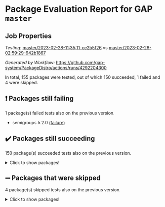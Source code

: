 # Package Evaluation Report for GAP `master`

## Job Properties

*Testing:* [master/2023-02-28-11:35:11-ce2b5f26](https://github.com/gap-system/PackageDistro/blob/data/reports/master/2023-02-28-11:35:11-ce2b5f26) vs [master/2023-02-28-02:59:29-642b1867](https://github.com/gap-system/PackageDistro/blob/data/reports/master/2023-02-28-02:59:29-642b1867)

*Generated by Workflow:* https://github.com/gap-system/PackageDistro/actions/runs/4292204300

In total, 155 packages were tested, out of which 150 succeeded, 1 failed and 4 were skipped.

## :exclamation: Packages still failing

1 package(s) failed tests also on the previous version.
- semigroups 5.2.0 [(failure)](https://github.com/gap-system/PackageDistro/actions/runs/4292204300/jobs/7478701275)

## :heavy_check_mark: Packages still succeeding

150 package(s) succeeded tests also on the previous version.
<details><summary>Click to show packages!</summary>

- 4ti2interface 2023.02-02 [(success)](https://github.com/gap-system/PackageDistro/actions/runs/4292204300/jobs/7478678397)
- ace 5.6.2 [(success)](https://github.com/gap-system/PackageDistro/actions/runs/4292204300/jobs/7478678597)
- aclib 1.3.2 [(success)](https://github.com/gap-system/PackageDistro/actions/runs/4292204300/jobs/7478678770)
- agt 0.3.1 [(success)](https://github.com/gap-system/PackageDistro/actions/runs/4292204300/jobs/7478678962)
- alnuth 3.2.1 [(success)](https://github.com/gap-system/PackageDistro/actions/runs/4292204300/jobs/7478679195)
- anupq 3.3.0 [(success)](https://github.com/gap-system/PackageDistro/actions/runs/4292204300/jobs/7478679410)
- atlasrep 2.1.6 [(success)](https://github.com/gap-system/PackageDistro/actions/runs/4292204300/jobs/7478679613)
- autodoc 2022.10.20 [(success)](https://github.com/gap-system/PackageDistro/actions/runs/4292204300/jobs/7478679793)
- automata 1.15 [(success)](https://github.com/gap-system/PackageDistro/actions/runs/4292204300/jobs/7478679990)
- automgrp 1.3.2 [(success)](https://github.com/gap-system/PackageDistro/actions/runs/4292204300/jobs/7478680174)
- autpgrp 1.11 [(success)](https://github.com/gap-system/PackageDistro/actions/runs/4292204300/jobs/7478680411)
- cap 2023.02-10 [(success)](https://github.com/gap-system/PackageDistro/actions/runs/4292204300/jobs/7478680639)
- caratinterface 2.3.4 [(success)](https://github.com/gap-system/PackageDistro/actions/runs/4292204300/jobs/7478680825)
- cddinterface 2022.11.01 [(success)](https://github.com/gap-system/PackageDistro/actions/runs/4292204300/jobs/7478680996)
- circle 1.6.6 [(success)](https://github.com/gap-system/PackageDistro/actions/runs/4292204300/jobs/7478681192)
- classicpres 1.22 [(success)](https://github.com/gap-system/PackageDistro/actions/runs/4292204300/jobs/7478681384)
- cohomolo 1.6.11 [(success)](https://github.com/gap-system/PackageDistro/actions/runs/4292204300/jobs/7478681593)
- congruence 1.2.5 [(success)](https://github.com/gap-system/PackageDistro/actions/runs/4292204300/jobs/7478681801)
- corelg 1.56 [(success)](https://github.com/gap-system/PackageDistro/actions/runs/4292204300/jobs/7478682046)
- crime 1.6 [(success)](https://github.com/gap-system/PackageDistro/actions/runs/4292204300/jobs/7478682269)
- crisp 1.4.6 [(success)](https://github.com/gap-system/PackageDistro/actions/runs/4292204300/jobs/7478682440)
- crypting 0.10.4 [(success)](https://github.com/gap-system/PackageDistro/actions/runs/4292204300/jobs/7478682627)
- cryst 4.1.25 [(success)](https://github.com/gap-system/PackageDistro/actions/runs/4292204300/jobs/7478682834)
- crystcat 1.1.10 [(success)](https://github.com/gap-system/PackageDistro/actions/runs/4292204300/jobs/7478683001)
- ctbllib 1.3.4 [(success)](https://github.com/gap-system/PackageDistro/actions/runs/4292204300/jobs/7478683147)
- cubefree 1.19 [(success)](https://github.com/gap-system/PackageDistro/actions/runs/4292204300/jobs/7478683283)
- curlinterface 2.3.1 [(success)](https://github.com/gap-system/PackageDistro/actions/runs/4292204300/jobs/7478683531)
- cvec 2.7.6 [(success)](https://github.com/gap-system/PackageDistro/actions/runs/4292204300/jobs/7478683686)
- datastructures 0.3.0 [(success)](https://github.com/gap-system/PackageDistro/actions/runs/4292204300/jobs/7478683892)
- deepthought 1.0.6 [(success)](https://github.com/gap-system/PackageDistro/actions/runs/4292204300/jobs/7478684083)
- design 1.8 [(success)](https://github.com/gap-system/PackageDistro/actions/runs/4292204300/jobs/7478684290)
- difsets 2.3.1 [(success)](https://github.com/gap-system/PackageDistro/actions/runs/4292204300/jobs/7478684510)
- digraphs 1.6.1 [(success)](https://github.com/gap-system/PackageDistro/actions/runs/4292204300/jobs/7478684657)
- edim 1.3.6 [(success)](https://github.com/gap-system/PackageDistro/actions/runs/4292204300/jobs/7478684768)
- example 4.3.4 [(success)](https://github.com/gap-system/PackageDistro/actions/runs/4292204300/jobs/7478685017)
- examplesforhomalg 2023.02-02 [(success)](https://github.com/gap-system/PackageDistro/actions/runs/4292204300/jobs/7478685178)
- factint 1.6.3 [(success)](https://github.com/gap-system/PackageDistro/actions/runs/4292204300/jobs/7478685331)
- ferret 1.0.9 [(success)](https://github.com/gap-system/PackageDistro/actions/runs/4292204300/jobs/7478685516)
- fga 1.4.0 [(success)](https://github.com/gap-system/PackageDistro/actions/runs/4292204300/jobs/7478685679)
- fining 1.5.5 [(success)](https://github.com/gap-system/PackageDistro/actions/runs/4292204300/jobs/7478685831)
- float 1.0.3 [(success)](https://github.com/gap-system/PackageDistro/actions/runs/4292204300/jobs/7478685989)
- format 1.4.3 [(success)](https://github.com/gap-system/PackageDistro/actions/runs/4292204300/jobs/7478686170)
- forms 1.2.9 [(success)](https://github.com/gap-system/PackageDistro/actions/runs/4292204300/jobs/7478686336)
- fplsa 1.2.6 [(success)](https://github.com/gap-system/PackageDistro/actions/runs/4292204300/jobs/7478686485)
- fr 2.4.12 [(success)](https://github.com/gap-system/PackageDistro/actions/runs/4292204300/jobs/7478686679)
- francy 1.2.5 [(success)](https://github.com/gap-system/PackageDistro/actions/runs/4292204300/jobs/7478686867)
- fwtree 1.3 [(success)](https://github.com/gap-system/PackageDistro/actions/runs/4292204300/jobs/7478687060)
- gapdoc 1.6.6 [(success)](https://github.com/gap-system/PackageDistro/actions/runs/4292204300/jobs/7478687221)
- gauss 2023.02-02 [(success)](https://github.com/gap-system/PackageDistro/actions/runs/4292204300/jobs/7478687407)
- gaussforhomalg 2023.02-02 [(success)](https://github.com/gap-system/PackageDistro/actions/runs/4292204300/jobs/7478687592)
- gbnp 1.0.5 [(success)](https://github.com/gap-system/PackageDistro/actions/runs/4292204300/jobs/7478687780)
- generalizedmorphismsforcap 2023.02-01 [(success)](https://github.com/gap-system/PackageDistro/actions/runs/4292204300/jobs/7478687913)
- genss 1.6.8 [(success)](https://github.com/gap-system/PackageDistro/actions/runs/4292204300/jobs/7478688062)
- gradedmodules 2023.02-02 [(success)](https://github.com/gap-system/PackageDistro/actions/runs/4292204300/jobs/7478688312)
- gradedringforhomalg 2023.02-02 [(success)](https://github.com/gap-system/PackageDistro/actions/runs/4292204300/jobs/7478688536)
- grape 4.9.0 [(success)](https://github.com/gap-system/PackageDistro/actions/runs/4292204300/jobs/7478688705)
- groupoids 1.73 [(success)](https://github.com/gap-system/PackageDistro/actions/runs/4292204300/jobs/7478688862)
- grpconst 2.6.4 [(success)](https://github.com/gap-system/PackageDistro/actions/runs/4292204300/jobs/7478689075)
- guarana 0.96.3 [(success)](https://github.com/gap-system/PackageDistro/actions/runs/4292204300/jobs/7478689273)
- guava 3.18 [(success)](https://github.com/gap-system/PackageDistro/actions/runs/4292204300/jobs/7478689455)
- hap 1.53 [(success)](https://github.com/gap-system/PackageDistro/actions/runs/4292204300/jobs/7478689603)
- hapcryst 0.1.15 [(success)](https://github.com/gap-system/PackageDistro/actions/runs/4292204300/jobs/7478689746)
- hecke 1.5.3 [(success)](https://github.com/gap-system/PackageDistro/actions/runs/4292204300/jobs/7478689909)
- help 3.5 [(success)](https://github.com/gap-system/PackageDistro/actions/runs/4292204300/jobs/7478690042)
- homalg 2023.02-03 [(success)](https://github.com/gap-system/PackageDistro/actions/runs/4292204300/jobs/7478690252)
- homalgtocas 2023.02-02 [(success)](https://github.com/gap-system/PackageDistro/actions/runs/4292204300/jobs/7478690427)
- idrel 2.45 [(success)](https://github.com/gap-system/PackageDistro/actions/runs/4292204300/jobs/7478690601)
- images 1.3.1 [(success)](https://github.com/gap-system/PackageDistro/actions/runs/4292204300/jobs/7478690784)
- intpic 0.3.0 [(success)](https://github.com/gap-system/PackageDistro/actions/runs/4292204300/jobs/7478690950)
- io 4.8.1 [(success)](https://github.com/gap-system/PackageDistro/actions/runs/4292204300/jobs/7478691099)
- io_forhomalg 2023.02-02 [(success)](https://github.com/gap-system/PackageDistro/actions/runs/4292204300/jobs/7478691252)
- irredsol 1.4.4 [(success)](https://github.com/gap-system/PackageDistro/actions/runs/4292204300/jobs/7478691461)
- json 2.1.1 [(success)](https://github.com/gap-system/PackageDistro/actions/runs/4292204300/jobs/7478691689)
- jupyterkernel 1.5.0 [(success)](https://github.com/gap-system/PackageDistro/actions/runs/4292204300/jobs/7478691833)
- jupyterviz 1.5.6 [(success)](https://github.com/gap-system/PackageDistro/actions/runs/4292204300/jobs/7478692026)
- kan 1.35 [(success)](https://github.com/gap-system/PackageDistro/actions/runs/4292204300/jobs/7478692203)
- kbmag 1.5.11 [(success)](https://github.com/gap-system/PackageDistro/actions/runs/4292204300/jobs/7478692390)
- laguna 3.9.6 [(success)](https://github.com/gap-system/PackageDistro/actions/runs/4292204300/jobs/7478692529)
- liealgdb 2.2.1 [(success)](https://github.com/gap-system/PackageDistro/actions/runs/4292204300/jobs/7478692823)
- liepring 2.8 [(success)](https://github.com/gap-system/PackageDistro/actions/runs/4292204300/jobs/7478693091)
- liering 2.4.2 [(success)](https://github.com/gap-system/PackageDistro/actions/runs/4292204300/jobs/7478693361)
- linearalgebraforcap 2023.02-04 [(success)](https://github.com/gap-system/PackageDistro/actions/runs/4292204300/jobs/7478693534)
- localizeringforhomalg 2023.02-02 [(success)](https://github.com/gap-system/PackageDistro/actions/runs/4292204300/jobs/7478693828)
- loops 3.4.3 [(success)](https://github.com/gap-system/PackageDistro/actions/runs/4292204300/jobs/7478694042)
- lpres 1.0.3 [(success)](https://github.com/gap-system/PackageDistro/actions/runs/4292204300/jobs/7478694229)
- majoranaalgebras 1.5.1 [(success)](https://github.com/gap-system/PackageDistro/actions/runs/4292204300/jobs/7478694473)
- mapclass 1.4.6 [(success)](https://github.com/gap-system/PackageDistro/actions/runs/4292204300/jobs/7478694652)
- matgrp 0.70 [(success)](https://github.com/gap-system/PackageDistro/actions/runs/4292204300/jobs/7478694859)
- matricesforhomalg 2023.02-02 [(success)](https://github.com/gap-system/PackageDistro/actions/runs/4292204300/jobs/7478695099)
- modisom 2.5.4 [(success)](https://github.com/gap-system/PackageDistro/actions/runs/4292204300/jobs/7478695335)
- modulepresentationsforcap 2023.02-03 [(success)](https://github.com/gap-system/PackageDistro/actions/runs/4292204300/jobs/7478695500)
- modules 2023.02-02 [(success)](https://github.com/gap-system/PackageDistro/actions/runs/4292204300/jobs/7478695678)
- monoidalcategories 2023.02-05 [(success)](https://github.com/gap-system/PackageDistro/actions/runs/4292204300/jobs/7478695871)
- nconvex 2022.09-01 [(success)](https://github.com/gap-system/PackageDistro/actions/runs/4292204300/jobs/7478696036)
- nilmat 1.4.2 [(success)](https://github.com/gap-system/PackageDistro/actions/runs/4292204300/jobs/7478696222)
- nock 1.5 [(success)](https://github.com/gap-system/PackageDistro/actions/runs/4292204300/jobs/7478696379)
- normalizinterface 1.3.5 [(success)](https://github.com/gap-system/PackageDistro/actions/runs/4292204300/jobs/7478696562)
- nq 2.5.9 [(success)](https://github.com/gap-system/PackageDistro/actions/runs/4292204300/jobs/7478696713)
- numericalsgps 1.3.1 [(success)](https://github.com/gap-system/PackageDistro/actions/runs/4292204300/jobs/7478696866)
- openmath 11.5.3 [(success)](https://github.com/gap-system/PackageDistro/actions/runs/4292204300/jobs/7478697022)
- orb 4.9.0 [(success)](https://github.com/gap-system/PackageDistro/actions/runs/4292204300/jobs/7478697241)
- packagemanager 1.4.0 [(success)](https://github.com/gap-system/PackageDistro/actions/runs/4292204300/jobs/7478697477)
- patternclass 2.4.3 [(success)](https://github.com/gap-system/PackageDistro/actions/runs/4292204300/jobs/7478697645)
- permut 2.0.4 [(success)](https://github.com/gap-system/PackageDistro/actions/runs/4292204300/jobs/7478697852)
- polenta 1.3.10 [(success)](https://github.com/gap-system/PackageDistro/actions/runs/4292204300/jobs/7478698052)
- polymaking 0.8.6 [(success)](https://github.com/gap-system/PackageDistro/actions/runs/4292204300/jobs/7478698261)
- primgrp 3.4.4 [(success)](https://github.com/gap-system/PackageDistro/actions/runs/4292204300/jobs/7478698462)
- profiling 2.5.2 [(success)](https://github.com/gap-system/PackageDistro/actions/runs/4292204300/jobs/7478698647)
- qpa 1.34 [(success)](https://github.com/gap-system/PackageDistro/actions/runs/4292204300/jobs/7478698935)
- quagroup 1.8.3 [(success)](https://github.com/gap-system/PackageDistro/actions/runs/4292204300/jobs/7478699213)
- radiroot 2.9 [(success)](https://github.com/gap-system/PackageDistro/actions/runs/4292204300/jobs/7478699392)
- rcwa 4.7.1 [(success)](https://github.com/gap-system/PackageDistro/actions/runs/4292204300/jobs/7478699572)
- rds 1.8 [(success)](https://github.com/gap-system/PackageDistro/actions/runs/4292204300/jobs/7478699789)
- recog 1.4.2 [(success)](https://github.com/gap-system/PackageDistro/actions/runs/4292204300/jobs/7478699995)
- repndecomp 1.3.0 [(success)](https://github.com/gap-system/PackageDistro/actions/runs/4292204300/jobs/7478700175)
- repsn 3.1.0 [(success)](https://github.com/gap-system/PackageDistro/actions/runs/4292204300/jobs/7478700363)
- resclasses 4.7.3 [(success)](https://github.com/gap-system/PackageDistro/actions/runs/4292204300/jobs/7478700533)
- ringsforhomalg 2023.02-03 [(success)](https://github.com/gap-system/PackageDistro/actions/runs/4292204300/jobs/7478700680)
- sco 2023.02-02 [(success)](https://github.com/gap-system/PackageDistro/actions/runs/4292204300/jobs/7478700851)
- scscp 2.4.1 [(success)](https://github.com/gap-system/PackageDistro/actions/runs/4292204300/jobs/7478701072)
- sglppow 2.3 [(success)](https://github.com/gap-system/PackageDistro/actions/runs/4292204300/jobs/7478701580)
- sgpviz 0.999.5 [(success)](https://github.com/gap-system/PackageDistro/actions/runs/4292204300/jobs/7478702060)
- simpcomp 2.1.14 [(success)](https://github.com/gap-system/PackageDistro/actions/runs/4292204300/jobs/7478702368)
- singular 2023.02.09 [(success)](https://github.com/gap-system/PackageDistro/actions/runs/4292204300/jobs/7478702584)
- sl2reps 1.1 [(success)](https://github.com/gap-system/PackageDistro/actions/runs/4292204300/jobs/7478702734)
- sla 1.5.3 [(success)](https://github.com/gap-system/PackageDistro/actions/runs/4292204300/jobs/7478702927)
- smallgrp 1.5.2 [(success)](https://github.com/gap-system/PackageDistro/actions/runs/4292204300/jobs/7478703289)
- smallsemi 0.6.13 [(success)](https://github.com/gap-system/PackageDistro/actions/runs/4292204300/jobs/7478703448)
- sonata 2.9.6 [(success)](https://github.com/gap-system/PackageDistro/actions/runs/4292204300/jobs/7478703672)
- sophus 1.27 [(success)](https://github.com/gap-system/PackageDistro/actions/runs/4292204300/jobs/7478703840)
- spinsym 1.5.2 [(success)](https://github.com/gap-system/PackageDistro/actions/runs/4292204300/jobs/7478704009)
- standardff 0.9.4 [(success)](https://github.com/gap-system/PackageDistro/actions/runs/4292204300/jobs/7478704235)
- symbcompcc 1.3.2 [(success)](https://github.com/gap-system/PackageDistro/actions/runs/4292204300/jobs/7478704359)
- thelma 1.3 [(success)](https://github.com/gap-system/PackageDistro/actions/runs/4292204300/jobs/7478704532)
- tomlib 1.2.9 [(success)](https://github.com/gap-system/PackageDistro/actions/runs/4292204300/jobs/7478704772)
- toolsforhomalg 2023.02-04 [(success)](https://github.com/gap-system/PackageDistro/actions/runs/4292204300/jobs/7478704946)
- toric 1.9.5 [(success)](https://github.com/gap-system/PackageDistro/actions/runs/4292204300/jobs/7478705129)
- toricvarieties 2022.07.13 [(success)](https://github.com/gap-system/PackageDistro/actions/runs/4292204300/jobs/7478705367)
- transgrp 3.6.3 [(success)](https://github.com/gap-system/PackageDistro/actions/runs/4292204300/jobs/7478705536)
- ugaly 4.0.3 [(success)](https://github.com/gap-system/PackageDistro/actions/runs/4292204300/jobs/7478705757)
- unipot 1.5 [(success)](https://github.com/gap-system/PackageDistro/actions/runs/4292204300/jobs/7478705930)
- unitlib 4.2.0 [(success)](https://github.com/gap-system/PackageDistro/actions/runs/4292204300/jobs/7478706106)
- utils 0.82 [(success)](https://github.com/gap-system/PackageDistro/actions/runs/4292204300/jobs/7478706281)
- uuid 0.7 [(success)](https://github.com/gap-system/PackageDistro/actions/runs/4292204300/jobs/7478706469)
- walrus 0.9991 [(success)](https://github.com/gap-system/PackageDistro/actions/runs/4292204300/jobs/7478706653)
- wedderga 4.10.3 [(success)](https://github.com/gap-system/PackageDistro/actions/runs/4292204300/jobs/7478706812)
- xmod 2.91 [(success)](https://github.com/gap-system/PackageDistro/actions/runs/4292204300/jobs/7478706979)
- xmodalg 1.23 [(success)](https://github.com/gap-system/PackageDistro/actions/runs/4292204300/jobs/7478707194)
- yangbaxter 0.10.3 [(success)](https://github.com/gap-system/PackageDistro/actions/runs/4292204300/jobs/7478707409)
- zeromqinterface 0.14 [(success)](https://github.com/gap-system/PackageDistro/actions/runs/4292204300/jobs/7478707614)
</details>

## :heavy_minus_sign: Packages that were skipped

4 package(s) skipped tests also on the previous version.
<details><summary>Click to show packages!</summary>

- browse 1.8.20 [(skipped)](https://github.com/gap-system/PackageDistro/actions/runs/4292204300/jobs/7478353419)
- itc 1.5.1 [(skipped)](https://github.com/gap-system/PackageDistro/actions/runs/4292204300/jobs/7478353419)
- polycyclic 2.16 [(skipped)](https://github.com/gap-system/PackageDistro/actions/runs/4292204300/jobs/7478353419)
- xgap 4.31 [(skipped)](https://github.com/gap-system/PackageDistro/actions/runs/4292204300/jobs/7478353419)
</details>


